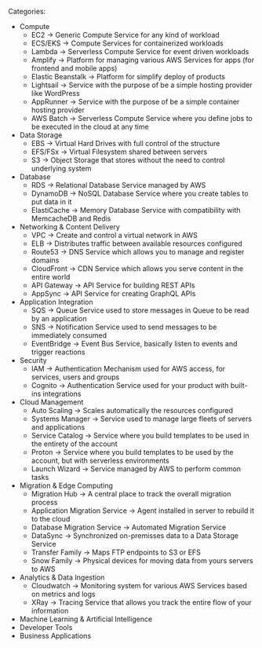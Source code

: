 Categories:

- Compute
    - EC2 -> Generic Compute Service for any kind of workload
    - ECS/EKS -> Compute Services for containerized workloads
    - Lambda -> Serverless Compute Service for event driven workloads
    - Amplify -> Platform for managing various AWS Services for apps (for frontend and mobile apps)
    - Elastic Beanstalk -> Platform for simplify deploy of products
    - Lightsail -> Service with the purpose of be a simple hosting provider like WordPress
    - AppRunner -> Service with the purpose of be a simple container hosting provider
    - AWS Batch -> Serverless Compute Service where you define jobs to be executed in the cloud at any time
- Data Storage
    - EBS -> Virtual Hard Drives with full control of the structure
    - EFS/FSx -> Virtual Filesystem shared between servers
    - S3 -> Object Storage that stores without the need to control underlying system
- Database
    - RDS -> Relational Database Service managed by AWS
    - DynamoDB -> NoSQL Database Service where you create tables to put data in it
    - ElastiCache -> Memory Database Service with compatibility with MemcacheDB and Redis
- Networking & Content Delivery
    - VPC -> Create and control a virtual network in AWS
    - ELB -> Distributes traffic between available resources configured
    - Route53 -> DNS Service which allows you to manage and register domains
    - CloudFront -> CDN Service which allows you serve content in the entire world
    - API Gateway -> API Service for building REST APIs
    - AppSync -> API Service for creating GraphQL APIs
- Application Integration
    - SQS -> Queue Service used to store messages in Queue to be read by an application
    - SNS -> Notification Service used to send messages to be immediately consumed
    - EventBridge -> Event Bus Service, basically listen to events and trigger reactions
- Security
    - IAM -> Authentication Mechanism used for AWS access, for services, users and groups
    - Cognito -> Authentication Service used for your product with built-ins integrations
- Cloud Management
    - Auto Scaling -> Scales automatically the resources configured
    - Systems Manager -> Service used to manage large fleets of servers and applications
    - Service Catalog -> Service where you build templates to be used in the entirety of the account
    - Proton -> Service where you build templates to be used by the account, but with serverless environments
    - Launch Wizard -> Service managed by AWS to perform common tasks
- Migration & Edge Computing
    - Migration Hub -> A central place to track the overall migration process
    - Application Migration Service -> Agent installed in server to rebuild it to the cloud
    - Database Migration Service -> Automated Migration Service
    - DataSync -> Synchronized on-premisses data to a Data Storage Service
    - Transfer Family -> Maps FTP endpoints to S3 or EFS
    - Snow Family -> Physical devices for moving data from yours servers to AWS
- Analytics & Data Ingestion
    - Cloudwatch -> Monitoring system for various AWS Services based on metrics and logs
    - XRay -> Tracing Service that allows you track the entire flow of your information
- Machine Learning & Artificial Intelligence
- Developer Tools
- Business Applications
